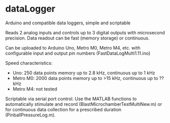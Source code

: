 # dataLogger
Arduino and compatible data loggers, simple and scriptable

Reads 2 analog inputs and controls up to 3 digital outputs with microsecond precision. Data readout can be fast (memory storage) or continuous. 

Can be uploaded to Arduino Uno, Metro M0, Metro M4, etc. with configurable input and output pin numbers (FastDataLogMulti1.11.ino)

Speed characteristics:
* Uno:       250 data points memory up to 2.8 kHz, continuous up to 1 kHz 
* Metro M0: 2000 data points memory up to >15 kHz, continuous up to ?? kHz
* Metro M4: not tested 

Scriptable via serial port control. Use the MATLAB functions to automatically stimulate and record (BlastMicrochamberTestMultiNew.m) or for continuous data collection for a prescribed duration (PinballPressureLog.m).
